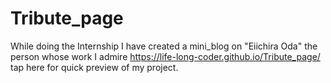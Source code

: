 # Tribute_page
While doing the Internship I have created a mini_blog on "Eiichira Oda" the person whose work I admire
https://life-long-coder.github.io/Tribute_page/ tap here for quick preview of my project.
